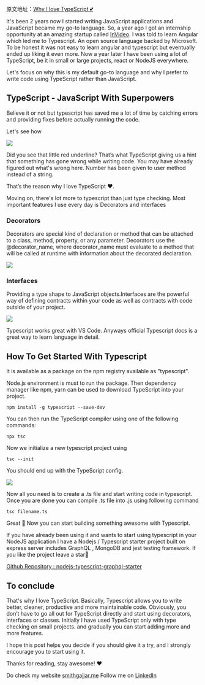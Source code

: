原文地址：[Why I love TypeScript 💕](https://dev.to/smithg09/why-i-love-typescript-4jdc)   

It's been 2 years now I started writing JavaScript applications and JavaScript became my go-to language. So, a year ago I got an internship opportunity at an amazing startup called [InVideo](https://invideo.io/). I was told to learn Angular which led me to Typescript. An open source language backed by Microsoft. To be honest it was not easy to learn angular and typescript but eventually ended up liking it even more. Now a year later I have been using a lot of TypeScript, be it in small or large projects, react or NodeJS everywhere.

Let's focus on why this is my default go-to language and why I prefer to write code using TypeScript rather than JavaScript.

## TypeScript - JavaScript With Superpowers
Believe it or not but typescript has saved me a lot of time by catching errors and providing fixes before actually running the code.

Let's see how

![](https://res.cloudinary.com/practicaldev/image/fetch/s--JfOlpGy8--/c_limit%2Cf_auto%2Cfl_progressive%2Cq_auto%2Cw_880/https://dev-to-uploads.s3.amazonaws.com/i/yqs0wf1qg4jnhkz4plkg.PNG)


Did you see that little red underline? That’s what TypeScript giving us a hint that something has gone wrong while writing code.
You may have already figured out what's wrong here. Number has been given to user method instead of a string.

That’s the reason why I love TypeScript ❤.

Moving on, there's lot more to typescript than just type checking. Most important features I use every day is Decorators and interfaces

### Decorators

Decorators are special kind of declaration or method that can be attached to a class, method, property, or any parameter. Decorators use the @decorator_name, where decorator_name must evaluate to a method that will be called at runtime with information about the decorated declaration.

![](https://res.cloudinary.com/practicaldev/image/fetch/s--hr1jxvLv--/c_limit%2Cf_auto%2Cfl_progressive%2Cq_auto%2Cw_880/https://dev-to-uploads.s3.amazonaws.com/i/malb3e064mzoy7jkttox.PNG)

### Interfaces

Providing a type shape to JavaScript objects.Interfaces are the powerful way of defining contracts within your code as well as contracts with code outside of your project.

![](https://res.cloudinary.com/practicaldev/image/fetch/s--B9jD62qN--/c_limit%2Cf_auto%2Cfl_progressive%2Cq_auto%2Cw_880/https://dev-to-uploads.s3.amazonaws.com/i/jlw72gkww4m2bjh5o0by.PNG)

Typescript works great with VS Code. Anyways official Typescript docs is a great way to learn language in detail.

## How To Get Started With Typescript
It is available as a package on the npm registry available as "typescript".

Node.js environment is must to run the package. Then dependency manager like npm, yarn can be used to download TypeScript into your project.
```
npm install -g typescript --save-dev
```
You can then run the TypeScript compiler using one of the following commands:
```
npx tsc
```
Now we initialize a new typescript project using
```
tsc --init
```
You should end up with the TypeScript config.

![](https://res.cloudinary.com/practicaldev/image/fetch/s--WZLpdAWe--/c_limit%2Cf_auto%2Cfl_progressive%2Cq_auto%2Cw_880/https://dev-to-uploads.s3.amazonaws.com/i/x98hud8warbke5gbal7u.PNG)

Now all you need is to create a .ts file and start writing code in typescript. Once you are done you can compile .ts file into .js using following command
```
tsc filename.ts
```
Great 🎉 Now you can start building something awesome with Typescript.

If you have already been using it and wants to start using typescript in your NodeJS application I have a Nodejs / Typescript starter project built on express server includes GraphQL , MongoDB and jest testing framework. If you like the project leave a star🌟

[Github Repository : nodejs-typescript-graphql-starter](https://github.com/smithg09/nodejs-typescript-graphql-starter)

## To conclude
That's why I love TypeScript. Basically, Typescript allows you to write better, cleaner, productive and more maintainable code. Obviously, you don’t have to go all out for TypeScript directly and start using decorators, interfaces or classes. Initially I have used TypeScript only with type checking on small projects. and gradually you can start adding more and more features.

I hope this post helps you decide if you should give it a try, and I strongly encourage you to start using it.

Thanks for reading, stay awesome! ❤

Do check my website [smithgajjar.me](https://smithgajjar.me/)
Follow me on [LinkedIn](https://www.linkedin.com/in/smith-gajjar-5a27716b/)